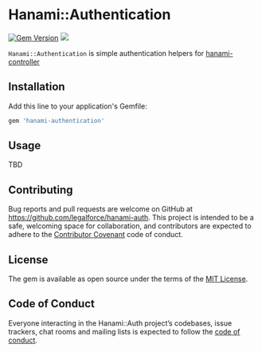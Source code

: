 # Hanami::Authentication
[![Gem Version](https://badge.fury.io/rb/hanami-authentication.svg)](https://badge.fury.io/rb/hanami-authentication)
![](http://ruby-gem-downloads-badge.herokuapp.com/hanami-authentication?type=total)


`Hanami::Authentication` is simple authentication helpers for [hanami-controller](https://github.com/hanami/controller)

## Installation

Add this line to your application's Gemfile:

```ruby
gem 'hanami-authentication'
```

## Usage

TBD

## Contributing

Bug reports and pull requests are welcome on GitHub at https://github.com/legalforce/hanami-auth. This project is intended to be a safe, welcoming space for collaboration, and contributors are expected to adhere to the [Contributor Covenant](http://contributor-covenant.org) code of conduct.

## License

The gem is available as open source under the terms of the [MIT License](http://opensource.org/licenses/MIT).

## Code of Conduct

Everyone interacting in the Hanami::Auth project’s codebases, issue trackers, chat rooms and mailing lists is expected to follow the [code of conduct](https://github.com/unhappychoice/hanami-authentication/blob/master/CODE_OF_CONDUCT.md).
